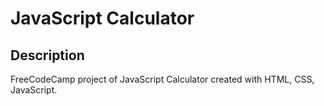 # JavaScript Calculator

## Description
FreeCodeCamp project of JavaScript Calculator created with HTML, CSS, JavaScript.

